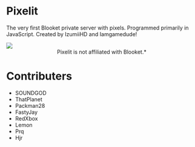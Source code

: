 # Pixelit

The very first Blooket private server with pixels. Programmed primarily in JavaScript. Created by IzumiiHD and Iamgamedude!

<img src="https://media.discordapp.net/attachments/1274837347086631027/1412137470446931968/pixelitDiscordBanner.png?ex=68b73301&is=68b5e181&hm=a38fb5aca19ffd0c86a0f135e95660e9aea9121e75cd965466a85f8d67f34b99&=&format=webp&quality=lossless&width=1434&height=806">

<center>Pixelit is not affiliated with Blooket.*</center>

# Contributers

- SOUNDGOD
- ThatPlanet
- Packman28
- FastyJay
- RedXbox
- Lemon
- Prq
- Hjr

